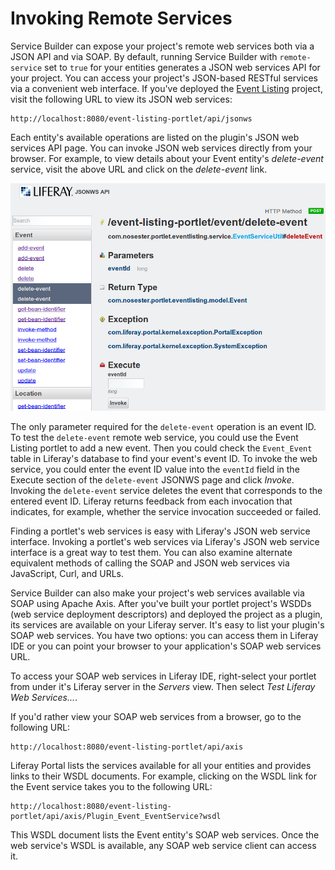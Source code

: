 # Invoking Remote Services

<!-- Explain that you can invoke your own application's remote services the same
way that you can invoke your application's local services. Provide Event Listing
portlet example. This could be described as "invoking remote services locally".
Of course, the main reason (permission checking is a secondary reason) for
creating remote services is to be able to invoke them remotely. -->

Service Builder can expose your project's remote web services both via a JSON
API and via SOAP. By default, running Service Builder with `remote-service` set
to `true` for your entities generates a JSON web services API for your project.
You can access your project's JSON-based RESTful services via a convenient web
interface. If you've deployed the
[Event Listing](https://github.com/liferay/liferay-docs/tree/master/develop/tutorials/tutorials-sdk-6.2-ga3/portlets/event-listing-portlet) 
project, visit the following URL to view its JSON web services:

    http://localhost:8080/event-listing-portlet/api/jsonws

Each entity's available operations are listed on the plugin's JSON web services
API page. You can invoke JSON web services directly from your browser. For
example, to view details about your Event entity's *delete-event* service, visit
the above URL and click on the *delete-event* link. 

![Figure 1: You'll see a page displaying the name of the service method, its required parameters, its return type, possible exceptions it can throw, and a form for entering its parameters.](../../images/invoking-sb-generated-json-ws.png)

The only parameter required for the `delete-event` operation is an event ID. To
test the `delete-event` remote web service, you could use the Event Listing
portlet to add a new event. Then you could check the `Event_Event` table in
Liferay's database to find your event's event ID. To invoke the web service, you
could enter the event ID value into the `eventId` field in the Execute section
of the `delete-event` JSONWS page and click *Invoke*. Invoking the
`delete-event` service deletes the event that corresponds to the entered event
ID. Liferay returns feedback from each invocation that indicates, for example,
whether the service invocation succeeded or failed.

Finding a portlet's web services is easy with Liferay's JSON web service
interface. Invoking a portlet's web services via Liferay's JSON web service
interface is a great way to test them. You can also examine alternate equivalent
methods of calling the SOAP and JSON web services via JavaScript, Curl, and
URLs.

Service Builder can also make your project's web services available via SOAP
using Apache Axis. After you've built your portlet project's WSDDs (web service
deployment descriptors) and deployed the project as a plugin, its services are
available on your Liferay server. It's easy to list your plugin's SOAP web
services. You have two options: you can access them in Liferay IDE or you can
point your browser to your application's SOAP web services URL.

To access your SOAP web services in Liferay IDE, right-select your portlet from
under it's Liferay server in the *Servers* view. Then select *Test Liferay Web
Services...*.

If you'd rather view your SOAP web services from a browser, go to the following
URL: 

    http://localhost:8080/event-listing-portlet/api/axis

Liferay Portal lists the services available for all your entities and provides
links to their WSDL documents. For example, clicking on the WSDL link for the
Event service takes you to the following URL: 

    http://localhost:8080/event-listing-portlet/api/axis/Plugin_Event_EventService?wsdl 

This WSDL document lists the Event entity's SOAP web services. Once the web
service's WSDL is available, any SOAP web service client can access it. 
